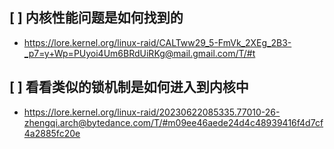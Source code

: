 ## [ ] 内核性能问题是如何找到的
- https://lore.kernel.org/linux-raid/CALTww29_5-FmVk_2XEg_2B3-_p7=y+Wp=PUyoi4Um6BRdUiRKg@mail.gmail.com/T/#t

## [ ] 看看类似的锁机制是如何进入到内核中
- https://lore.kernel.org/linux-raid/20230622085335.77010-26-zhengqi.arch@bytedance.com/T/#m09ee46aede24d4c48939416f4d7cf4a2885fc20e
